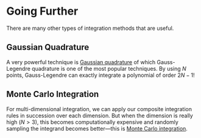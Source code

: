 Going Further
=============

There are many other types of integration methods that are useful.

Gaussian Quadrature
-------------------

A very powerful technique is [Gaussian
quadrature](https://en.wikipedia.org/wiki/Gaussian_quadrature) of
which Gauss-Legendre quadrature is one of the most popular techniques.
By using $N$ points, Gauss-Legendre can exactly integrate a polynomial
of order $2N - 1$!


Monte Carlo Integration
-----------------------

For multi-dimensional integration, we can apply our composite
integration rules in succession over each dimension.  But when the
dimension is really high ($N > 3$), this becomes computationally
expensive and randomly sampling the integrand becomes
better&mdash;this is [Monte Carlo
integration](https://en.wikipedia.org/wiki/Monte_Carlo_integration).
